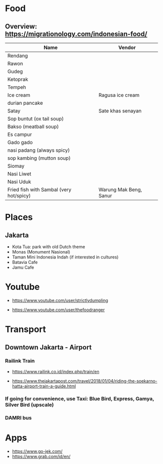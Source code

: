 # Food
## Overview: https://migrationology.com/indonesian-food/

|Name|Vendor|
|---|---|
|Rendang
|Rawon
|Gudeg
|Ketoprak
|Tempeh
|Ice cream|Ragusa ice cream
|durian pancake
|Satay|Sate khas senayan
|Sop buntut (ox tail soup)
|Bakso (meatball soup)|
|Es campur
|Gado gado
|nasi padang (always spicy)
|sop kambing (mutton soup)
|Siomay
|Nasi Liwet
|Nasi Uduk
|Fried fish with Sambal (very hot/spicy)|Warung Mak Beng, Sanur

# Places
## Jakarta
- Kota Tua: park with old Dutch theme
- Monas (Monument Nasional)
- Taman Mini Indonesia Indah (if interested in cultures)
- Batavia Cafe
- Jamu Cafe

# Youtube
- https://www.youtube.com/user/strictlydumpling

- https://www.youtube.com/user/thefoodranger

# Transport
## Downtown Jakarta - Airport
### Railink Train
- https://www.railink.co.id/index.php/train/en

- https://www.thejakartapost.com/travel/2018/01/04/riding-the-soekarno-hatta-airport-train-a-guide.html

### If going for convenience, use Taxi: Blue Bird, Express, Gamya, Silver Bird (upscale) 

### DAMRI bus

# Apps
-  https://www.go-jek.com/
-  https://www.grab.com/id/en/
